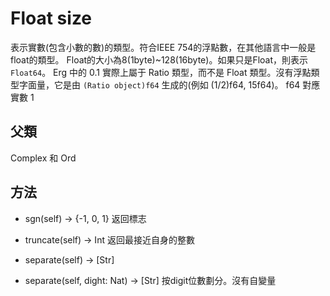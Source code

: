 # Float size

表示實數(包含小數的數)的類型。符合IEEE 754的浮點數，在其他語言中一般是float的類型。
Float的大小為8(1byte)~128(16byte)。如果只是Float，則表示`Float64`。
Erg 中的 0.1 實際上屬于 Ratio 類型，而不是 Float 類型。沒有浮點類型字面量，它是由 `(Ratio object)f64` 生成的(例如 (1/2)f64, 15f64)。 f64 對應實數 1

## 父類

Complex 和 Ord

## 方法

* sgn(self) -> {-1, 0, 1}
  返回標志

* truncate(self) -> Int
  返回最接近自身的整數

* separate(self) -> [Str]
* separate(self, dight: Nat) -> [Str]
  按digit位數劃分。沒有自變量
